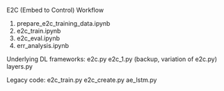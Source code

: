 E2C (Embed to Control) Workflow

1. prepare_e2c_training_data.ipynb
2. e2c_train.ipynb
3. e2c_eval.ipynb
4. err_analysis.ipynb

Underlying DL frameworks:
e2c.py
e2c_1.py (backup, variation of e2c.py)
layers.py

Legacy code:
e2c_train.py
e2c_create.py
ae_lstm.py

